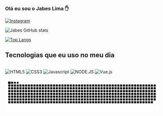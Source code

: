 ### Olá eu sou o Jabes Lima ✋

[![Instagram](https://img.shields.io/badge/Instagram-E4405F?style=for-the-badge&logo=instagram&logoColor=white)](https://www.instagram.com/jabes_silva_eua_ofc/)

![Jabes GitHub stats](https://github-readme-stats.vercel.app/api?username=Jabes-Lima&show_icons=true&theme=dracula)

[![Top Langs](https://github-readme-stats.vercel.app/api/top-langs/?username=Jabes-Lima&layout=compact)](https://github.com/anuraghazra/github-readme-stats)

## Tecnologias que eu uso no meu dia

<div style="display: inline-block"><br>
    <img alt="HTML5" src="https://img.shields.io/badge/HTML5-E34F26?style=for-the-badge&logo=html5&logoColor=white" style="text-align: center"/>
    <img alt="CSS3" src="https://img.shields.io/badge/CSS3-1572B6?style=for-the-badge&logo=css3&logoColor=white" style="text-align: center"/>
    <img alt="Javascript" src="https://img.shields.io/badge/JavaScript-F7DF1E?style=for-the-badge&logo=javascript&logoColor=black" style="text-align: center"/>
    <img alt="NODE.JS" src="https://img.shields.io/badge/Node.js-43853D?style=for-the-badge&logo=node.js&logoColor=white" style="text-align: center"/>
    <img alt="Vue.js" src="https://img.shields.io/badge/Vue.js-35495E?style=for-the-badge&logo=vue.js&logoColor=4FC08D" style="text-align: center"/>
</div>

</div>
 
 
  ![Snake animation](https://github.com/ellen2121/ellen2121/blob/output/github-contribution-grid-snake.svg)
 
</div>
